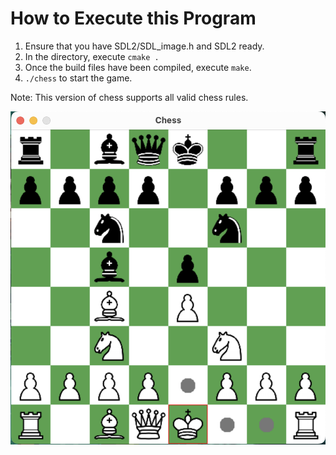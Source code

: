# How to Execute this Program
1. Ensure that you have SDL2/SDL_image.h and SDL2 ready.
2. In the directory, execute `cmake .`
3. Once the build files have been compiled, execute `make`.
4. `./chess` to start the game.

Note: This version of chess supports all valid chess rules.

![Chess](misc/image.png)
